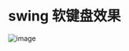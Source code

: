 # swing 软键盘效果

![image](https://github.com/alvin198761/Luna_Demo/blob/master/KeyboardTest/pic/pic.jpg)
